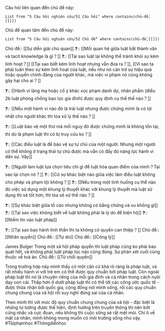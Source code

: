 Câu hỏi liên quan đến chủ đề này:
```dataview
List from "5 Câu hỏi nghiên cứu/51 Câu hỏi" where contains(chủ-đề,[[]]) 
```

Chủ đề quan tâm đến chủ đề này:
```dataview
List from "5 Câu hỏi nghiên cứu/52 Chủ đề" where contains(chủ-đề,[[]]) 
```

Chủ đề:: [[Sự diễn giải chủ quan]]
❓:: [[Mối quan hệ giữa luật bất thành văn và tacit knowledge là gì？]]
❓:: [[Tại sao luật lại không thể tránh khỏi sự kém linh hoạt？]]  [[Tại sao biết kém linh hoạt nhưng vẫn đưa ra？]], [[Vì sao ta phải tuân theo sự kém linh hoạt của luật, nếu như nó cản trở sự hiệu quả hoặc quyền chính đáng của người khác, mà việc vi phạm nó cũng không gây hại cho ai？]] 

❓:: [[Hành vi lăng mạ hoặc cố ý khác xúc phạm danh dự, nhân phẩm (điều 2b luật phòng chống bạo lực gia đình) được quy định cụ thể thế nào？]] 

❓:: [[Nếu một hành vi nào đó là trái luật nhưng được chứng minh là có lợi nhất cho người khác thì tòa xử lý thế nào？]] 

❓:: [[Luật bảo vệ một thứ mà mối nguy đó được chứng minh là không tồn tại, thì dù là phạm luật thì có bị truy cứu ko？]]  

❓:: [[Các điều luật là để bảo vệ sự tự chủ của một người. Nhưng một người có thể không ở trạng thái tự chủ được mà vẫn có đầy đủ năng lực hành vi dân sự. Vậy]] 


❓:: [[Người làm luật lựa chọn tiêu chí gì để luật hóa quan điểm của mình？Tại sao lại chọn nó？]]
❓:: [[Có sự khác biệt nào giữa việc làm điều luật không cho phép và phạm tội không？]]
❓:: [[Nếu trong một tình huống cụ thể nào đó việc sử dụng một khung lý thuyết khác với khung lý thuyết mà luật sử dụng thì sẽ tốt hơn, thì tòa sẽ xử thế nào？]] 

❓:: [[Sự khác biệt giữa tố cáo nhưng không có bằng chứng và vu khống gì]]
❓:: [[Tại sao việc không biết về luật không phải là lý do để biện hộ]]
❓:: [[Niềm tin vào luật pháp]]

❓:: [[Tại sao bạo hành tinh thần thì ta không có quyền can thiệp？]]
Chủ đề:: [[Nhân quyền]]
Chủ đề:: [[Tự do]]
Chủ đề:: [[Công lý]]

James Bulger
Trong một xã hội pháp quyền thì luật pháp cũng ko phải bao quát hết, và không phải luật pháp lúc nào cũng đúng. Sự phán xét cuối cùng thuộc về toà án. 
Chủ đề:: [[Từ chối quyền]]

Trong trường hợp này mình thấy có một căn cứ khá rõ ràng là pháp luật, và rất nhiều hành vi với trẻ em có thể được quy chuẩn bởi pháp luật. Còn ngoài pháp luật thì nó là chuyện riêng của mỗi gia đình và cá nhân trong cách nuôi dạy con cái. Thấp hơn ở dưới pháp luật thì có thể tới các công ước quốc tế - được thừa nhận bởi quốc gia, cộng đồng nơi mình sống, rồi các quy chuẩn chung chung của xã hội rồi suy nghĩ đúng sai của cá nhân.

Theo mình thì với mức độ quy chuẩn chung chung của xã hội - đặc biệt là những tư tưởng được thể hiện, định hướng trên truyền thông thì nên bớt cứng nhắc và cực đoan, nếu không thì cuộc sống sẽ rất mệt mỏi. Chí ít về mặt cá nhân, mình không mong muốn có môi trường sống như vậy.
#Tộiphạmhọc 
#Thôngdiễnhọc 